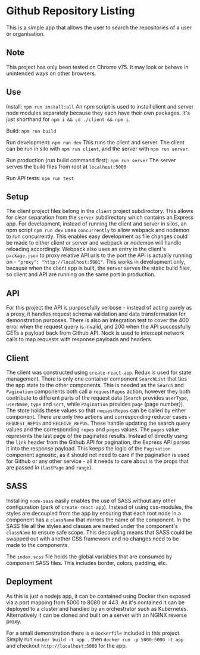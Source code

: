 # Github Repository Listing

This is a simple app that allows the user to search the repositories of a user or organisation.

## Note

This project has only been tested on Chrome v75. It may look or behave in unintended ways on other browsers.

## Use

Install:
`npm run install:all`
An npm script is used to install client and server node modules separately because they each have their own packages. It's just shorthand for `npm i && cd ./client && npm i`.

Build:
`npm run build`

Run development:
`npm run dev`
This runs the client and server. The client can be run in silo with `npm run client`, and the server with `npm run server`.

Run production (run build command first):
`npm run server`
The server serves the build files from root at `localhost:5000`

Run API tests:
`npm run test`

## Setup

The client project files belong in the `client` project subdirectory. This allows for clear separation from the `server` subdirectory which contains an Express app. For development, instead of running the client and server in silos, an npm script `npm run dev` uses `concurrently` to allow webpack and nodemon to run concurrently. This enables easy development as file changes could be made to either client or server and webpack or nodemon will handle reloading accordingly. Webpack also uses an entry in the client's `package.json` to proxy relative API urls to the port the API is actually running on - `"proxy": "http://localhost:5001"`. This works in development only, because when the client app is built, the server serves the static build files, so client and API are running on the same port in production.

## API

For this project the API is purposefully verbose - instead of acting purely as a proxy, it handles request schema validation and data transformation for demonstration purposes. There is also an integration test to cover the 400 error when the request query is invalid, and 200 when the API successfully GETs a payload back from Github API. Nock is used to intercept network calls to map requests with response payloads and headers.

## Client

The client was constructed using `create-react-app`. Redux is used for state management. There is only one container component `SearchList` that ties the app state to the other components. This is needed as the `Search` and `Pagination` components both call a `requestRepos` action, however they both contribute to different parts of the request data (`Search` provides `userType`, `userName`, `type` and `sort`, while `Pagination` provides `page` (page number)). The store holds these values so that `requestRepos` can be called by either component. There are only two actions and corresponding reducer cases - `REQUEST_REPOS` and `RECEIVE_REPOS`. These handle updating the search query values and the corresponding `repos` and `pages` values. The `pages` value represents the last page of the paginated results. Instead of directly using the `link` header from the Github API for pagination, the Express API parses it into the response payload. This keeps the logic of the `Pagination` component agnostic, as it should not need to care if the pagination is used for Github or any other service - all it needs to care about is the props that are passed in (`lastPage` and `range`).

## SASS

Installing `node-sass` easily enables the use of SASS without any other configuration (perk of `create-react-app`). Instead of using css-modules, the styles are decoupled from the app by ensuring that each root node in a component has a `className` that mirrors the name of the component. In the SASS file all the styles and classes are nested under the component's `className` to ensure safe scope. This decoupling means that SASS could be swapped out with another CSS framework and no changes need to be made to the components.

The `index.scss` file holds the global variables that are consumed by component SASS files. This includes border, colors, padding, etc.

## Deployment

As this is just a nodejs app, it can be contained using Docker then exposed via a port mapping from 5000 to 8080 or 443. As it's contained it can be deployed to a cluster and handled by an orchestrator such as Kubernetes. Alternatively it can be cloned and built on a server with an NGINX reverse proxy.

For a small demonstration there is a `Dockerfile` included in this project. Simply run `docker build -t app .` then `docker run -p 5000:5000 -t app` and checkout `http://localhost:5000` for the app.